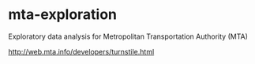 # mta-exploration
Exploratory data analysis for Metropolitan Transportation Authority (MTA)

http://web.mta.info/developers/turnstile.html
